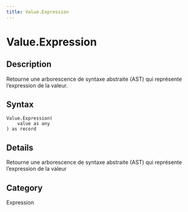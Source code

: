 ```yaml
---
title: Value.Expression
---
```


# Value.Expression


## Description

Retourne une arborescence de syntaxe abstraite (AST) qui représente l’expression de la valeur.


## Syntax

```powerquery
Value.Expression(
    value as any
) as record
```


## Details

Retourne une arborescence de syntaxe abstraite (AST) qui représente l’expression de la valeur



## Category
Expression
